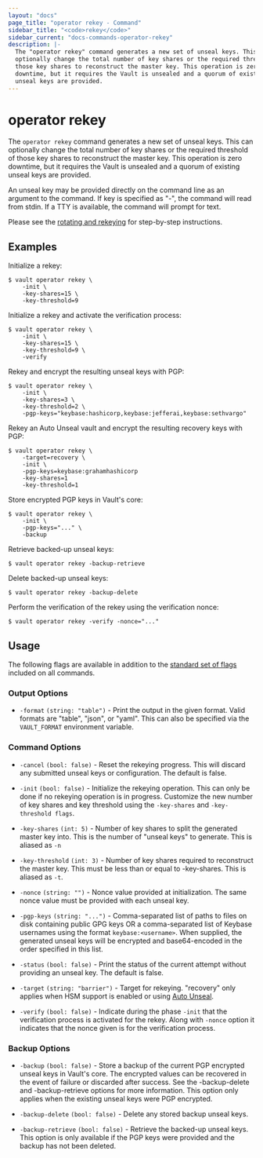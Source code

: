 ```yaml
---
layout: "docs"
page_title: "operator rekey - Command"
sidebar_title: "<code>rekey</code>"
sidebar_current: "docs-commands-operator-rekey"
description: |-
  The "operator rekey" command generates a new set of unseal keys. This can
  optionally change the total number of key shares or the required threshold of
  those key shares to reconstruct the master key. This operation is zero
  downtime, but it requires the Vault is unsealed and a quorum of existing
  unseal keys are provided.
---
```


# operator rekey

The `operator rekey` command generates a new set of unseal keys. This can
optionally change the total number of key shares or the required threshold of
those key shares to reconstruct the master key. This operation is zero downtime,
but it requires the Vault is unsealed and a quorum of existing unseal keys are
provided.

An unseal key may be provided directly on the command line as an argument to the
command. If key is specified as "-", the command will read from stdin. If a TTY
is available, the command will prompt for text.

Please see the [rotating and rekeying](/guides/operations/rekeying-and-rotating.html) for
step-by-step instructions.

## Examples

Initialize a rekey:

```text
$ vault operator rekey \
    -init \
    -key-shares=15 \
    -key-threshold=9
```

Initialize a rekey and activate the verification process:

```text
$ vault operator rekey \
    -init \
    -key-shares=15 \
    -key-threshold=9 \
    -verify
```

Rekey and encrypt the resulting unseal keys with PGP:

```text
$ vault operator rekey \
    -init \
    -key-shares=3 \
    -key-threshold=2 \
    -pgp-keys="keybase:hashicorp,keybase:jefferai,keybase:sethvargo"
```

Rekey an Auto Unseal vault and encrypt the resulting recovery keys with PGP:

```text
$ vault operator rekey \
    -target=recovery \
    -init \
    -pgp-keys=keybase:grahamhashicorp 
    -key-shares=1 
    -key-threshold=1
```

Store encrypted PGP keys in Vault's core:

```text
$ vault operator rekey \
    -init \
    -pgp-keys="..." \
    -backup
```

Retrieve backed-up unseal keys:

```text
$ vault operator rekey -backup-retrieve
```

Delete backed-up unseal keys:

```text
$ vault operator rekey -backup-delete
```

Perform the verification of the rekey using the verification nonce:

```text
$ vault operator rekey -verify -nonce="..."
```

## Usage

The following flags are available in addition to the [standard set of
flags](/docs/commands/index.html) included on all commands.

### Output Options

- `-format` `(string: "table")` - Print the output in the given format. Valid
  formats are "table", "json", or "yaml". This can also be specified via the
  `VAULT_FORMAT` environment variable.

### Command Options

- `-cancel` `(bool: false)` - Reset the rekeying progress. This will discard any submitted unseal keys
      or configuration. The default is false.

- `-init` `(bool: false)` - Initialize the rekeying operation. This can only be
  done if no rekeying operation is in progress. Customize the new number of key
  shares and key threshold using the `-key-shares` and `-key-threshold flags`.

- `-key-shares` `(int: 5)` - Number of key shares to split the generated master
  key into. This is the number of "unseal keys" to generate. This is aliased as
  `-n`

- `-key-threshold` `(int: 3)` - Number of key shares required to reconstruct the
  master key. This must be less than or equal to -key-shares. This is aliased as
  `-t`.

- `-nonce` `(string: "")` - Nonce value provided at initialization. The same
  nonce value must be provided with each unseal key.

- `-pgp-keys` `(string: "...")` - Comma-separated list of paths to files on disk
  containing public GPG keys OR a comma-separated list of Keybase usernames
  using the format `keybase:<username>`. When supplied, the generated unseal
  keys will be encrypted and base64-encoded in the order specified in this list.

- `-status` `(bool: false)` - Print the status of the current attempt without
  providing an unseal key. The default is false.

- `-target` `(string: "barrier")` - Target for rekeying. "recovery" only applies
  when HSM support is enabled or using [Auto Unseal](/docs/concepts/seal.html#auto-unseal).

- `-verify` `(bool: false)` - Indicate during the phase `-init` that the
  verification process is activated for the rekey. Along with `-nonce` option
  it indicates that the nonce given is for the verification process.

### Backup Options

- `-backup` `(bool: false)` - Store a backup of the current PGP encrypted unseal
  keys in Vault's core. The encrypted values can be recovered in the event of
  failure or discarded after success. See the -backup-delete and
  -backup-retrieve options for more information. This option only applies when
  the existing unseal keys were PGP encrypted.

- `-backup-delete` `(bool: false)` - Delete any stored backup unseal keys.

- `-backup-retrieve` `(bool: false)` - Retrieve the backed-up unseal keys. This
  option is only available if the PGP keys were provided and the backup has not
  been deleted.
